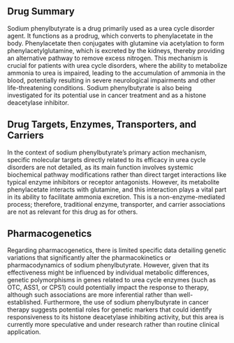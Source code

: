 ## Drug Summary
Sodium phenylbutyrate is a drug primarily used as a urea cycle disorder agent. It functions as a prodrug, which converts to phenylacetate in the body. Phenylacetate then conjugates with glutamine via acetylation to form phenylacetylglutamine, which is excreted by the kidneys, thereby providing an alternative pathway to remove excess nitrogen. This mechanism is crucial for patients with urea cycle disorders, where the ability to metabolize ammonia to urea is impaired, leading to the accumulation of ammonia in the blood, potentially resulting in severe neurological impairments and other life-threatening conditions. Sodium phenylbutyrate is also being investigated for its potential use in cancer treatment and as a histone deacetylase inhibitor.

## Drug Targets, Enzymes, Transporters, and Carriers
In the context of sodium phenylbutyrate’s primary action mechanism, specific molecular targets directly related to its efficacy in urea cycle disorders are not detailed, as its main function involves systemic biochemical pathway modifications rather than direct target interactions like typical enzyme inhibitors or receptor antagonists. However, its metabolite phenylacetate interacts with glutamine, and this interaction plays a vital part in its ability to facilitate ammonia excretion. This is a non-enzyme-mediated process; therefore, traditional enzyme, transporter, and carrier associations are not as relevant for this drug as for others.

## Pharmacogenetics
Regarding pharmacogenetics, there is limited specific data detailing genetic variations that significantly alter the pharmacokinetics or pharmacodynamics of sodium phenylbutyrate. However, given that its effectiveness might be influenced by individual metabolic differences, genetic polymorphisms in genes related to urea cycle enzymes (such as OTC, ASS1, or CPS1) could potentially impact the response to therapy, although such associations are more inferential rather than well-established. Furthermore, the use of sodium phenylbutyrate in cancer therapy suggests potential roles for genetic markers that could identify responsiveness to its histone deacetylase inhibiting activity, but this area is currently more speculative and under research rather than routine clinical application.